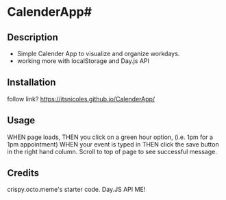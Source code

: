 # CalenderApp# 

## Description
- Simple Calender App to visualize and organize workdays. 
- working more with localStorage and Day.js API

## Installation
follow link? 
https://itsnicoles.github.io/CalenderApp/

## Usage
WHEN page loads, 
THEN you click on a green hour option, (i.e. 1pm for a 1pm appointment)
WHEN your event is typed in 
THEN click the save button in the right hand column. 
Scroll to top of page to see successful message. 

## Credits
crispy.octo.meme's starter code. 
Day.JS API 
ME! 

